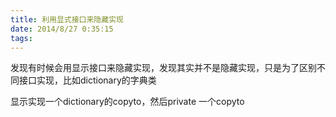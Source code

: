 ```yaml
---
title: 利用显式接口来隐藏实现
date: 2014/8/27 0:35:15
tags:
---
```



发现有时候会用显示接口来隐藏实现，发现其实并不是隐藏实现，只是为了区别不同接口实现，比如dictionary的字典类

显示实现一个dictionary的copyto，然后private 一个copyto
